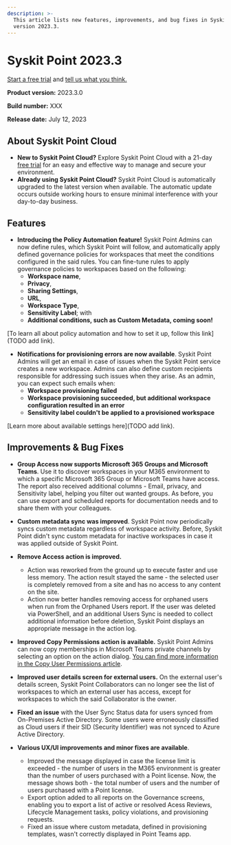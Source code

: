 ```yaml
---
description: >-
  This article lists new features, improvements, and bug fixes in Syskit Point Cloud
  version 2023.3.
---
```


# Syskit Point 2023.3

[Start a free trial](https://www.syskit.com/products/point/free-trial/) and [tell us what you think.](https://www.syskit.com/company/contact-us/)

**Product version:** 2023.3.0

**Build number:** XXX

**Release date:** July 12, 2023

## About Syskit Point Cloud

* **New to Syskit Point Cloud?** Explore Syskit Point Cloud with a 21-day [free trial](https://www.syskit.com/products/point/free-trial/) for an easy and effective way to manage and secure your environment.
* **Already using Syskit Point Cloud?** Syskit Point Cloud is automatically upgraded to the latest version when available. The automatic update occurs outside working hours to ensure minimal interference with your day-to-day business.

## Features

* **Introducing the Policy Automation feature!** Syskit Point Admins can now define rules, which Syskit Point will follow, and automatically apply defined governance policies for workspaces that meet the conditions configured in the said rules.
You can fine-tune rules to apply governance policies to workspaces based on the following:
  * **Workspace name**,
  * **Privacy**,
  * **Sharing Settings**,
  * **URL**,
  * **Workspace Type**,
  * **Sensitivity Label**; with
  * **Additional conditions, such as Custom Metadata, coming soon!**

[To learn all about policy automation and how to set it up, follow this link](TODO add link).   

* **Notifications for provisioning errors are now available**. Syskit Point Admins will get an email in case of issues when the Syskit Point service creates a new workspace. Admins can also define custom recipients responsible for addressing such issues when they arise. 
As an admin, you can expect such emails when: 
  * **Workspace provisioning failed**
  * **Workspace provisioning succeeded, but additional workspace configuration resulted in an error**
  * **Sensitivity label couldn't be applied to a provisioned workspace**

[Learn more about available settings here](TODO add link).

## Improvements & Bug Fixes

* **Group Access now supports Microsoft 365 Groups and Microsoft Teams**. Use it to discover workspaces in your M365 environment to which a specific Microsoft 365 Group or Microsoft Teams have access. The report also received additional columns - Email, privacy, and Sensitivity label, helping you filter out wanted groups. As before, you can use export and scheduled reports for documentation needs and to share them with your colleagues. 

* **Custom metadata sync was improved**. Syskit Point now periodically syncs custom metadata regardless of workspace activity. Before, Syskit Point didn't sync custom metadata for inactive workspaces in case it was applied outside of Syskit Point.

* **Remove Access action is improved.** 
    * Action was reworked from the ground up to execute faster and use less memory. The action result stayed the same - the selected user is completely removed from a site and has no access to any content on the site. 
    * Action now better handles removing access for orphaned users when run from the Orphaned Users report. If the user was deleted via PowerShell, and an additional Users Sync is needed to collect additional information before deletion, Syskit Point displays an appropriate message in the action log.

* **Improved Copy Permissions action is available.** Syskit Point Admins can now copy memberships in Microsoft Teams private channels by selecting an option on the action dialog. [You can find more information in the Copy User Permissions article](../../access-management/copy-user-permissions.md).

* **Improved user details screen for external users.** On the external user's details screen, Syskit Point Collaborators can no longer see the list of workspaces to which an external user has access, except for workspaces to which the said Collaborator is the owner.

* **Fixed an issue** with the User Sync Status data for users synced from On-Premises Active Directory. Some users were erroneously classified as Cloud users if their SID (Security Identifier) was not synced to Azure Active Directory. 

* **Various UX/UI improvements and minor fixes are available**.
    * Improved the message displayed in case the license limit is exceeded - the number of users in the M365 environment is greater than the number of users purchased with a Point license. Now, the message shows both - the total number of users and the number of users purchased with a Point license.
    * Export option added to all reports on the Governance screens, enabling you to export a list of active or resolved Acess Reviews, Lifecycle Management tasks, policy violations, and provisioning requests.
    * Fixed an issue where custom metadata, defined in provisioning templates, wasn't correctly displayed in Point Teams app.  